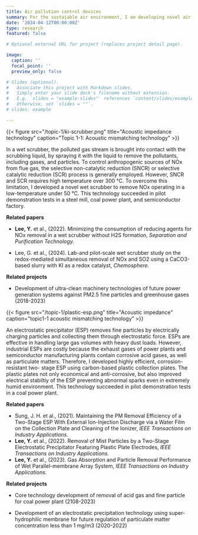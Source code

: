 ```yaml
---
title: Air pollution control devices
summary: For the sustaiable air environment, I am developing novel air pollution control devices to remove air pollutants exhausted from industry such as steel mills, coal power plants, and semiconductor factories. 
date: '2024-04-12T00:00:00Z'
type: research
featured: false

# Optional external URL for project (replaces project detail page).

image:
  caption: ''
  focal_point: ''
  preview_only: false

# Slides (optional).
#   Associate this project with Markdown slides.
#   Simply enter your slide deck's filename without extension.
#   E.g. `slides = "example-slides"` references `content/slides/example-slides.md`.
#   Otherwise, set `slides = ""`.
# slides: example

---
```


<style>
.featured-image {
  display: none !important;
}
</style>

{{< figure src="/topic-1/ki-scrubber.png" title="Acoustic impedance technology" caption="Topic 1-1: Acoustic mismatching technology" >}}

In a wet scrubber, the polluted gas stream is brought into contact with the scrubbing liquid, by spraying it with the liquid to remove the pollutants, including gases, and particles. To control anthropogenic sources of NOx from flue gas, the selective non-catalytic reduction (SNCR) or selective catalytic reduction (SCR) process is generally employed. However, SNCR and SCR requires high temperature over 300 &deg;C. To overcome this limitation, I developed a novel wet scrubber to remove NOx operating in a low-temperature under 50 &deg;C. This technology succeeded in pilot demonstration tests in a steel mill, coal power plant, and semiconductor factory. 

**Related papers** <p>
- **Lee, Y.** et al., (2022). Minimizing the consumption of reducing agents for NOx removal in a wet scrubber without H2S formation, *Separation and Purification Technology.*<p>
- Lee, G. et al., (2024). Lab-and pilot-scale wet scrubber study on the redox-mediated simultaneous removal of NOx and SO2 using a CaCO3-based slurry with KI as a redox catalyst, *Chemosphere.*

**Related projects**<p>
- Development of ultra-clean machinery technologies of future power generation systems against PM2.5 fine particles and greenhouse gases (2018-2023)

{{< figure src="/topic-1/plastic-esp.png" title="Acoustic impedance" caption="topic1-1 acoustic mismatching technology" >}}

An electrostatic precipitator (ESP) removes fine particles by electrically charging particles and collecting them through electrostatic force. ESPs are effective in handling large gas volumes with heavy dust loads. However, industrial ESPs are costly because the exhaust gases of power plants and semiconductor manufacturing plants contain corrosive acid gases, as well as particulate matters. Therefore, I developed highly efficient, corrosion-resistant two-
stage ESP using carbon-based plastic collection plates. The plastic plates not only economical and anti-corrosive, but also improved electrical stabiltiy of the ESP preventing abnormal sparks even in extremely humid environment. This technology succeeded in pilot demonstration tests in a coal power plant.

**Related papers**<p>
- Sung, J. H. et al., (2021). Maintaining the PM Removal Efficiency of a Two-Stage ESP With External Ion-Injection Discharge via a Water Film on the Collection Plate and Cleaning of the Ionizer, *IEEE Transactions on Industry Applications.*
- **Lee, Y.** et al., (2022). Removal of Mist Particles by a Two-Stage Electrostatic Precipitator Featuring Plastic Plate Electrodes, *IEEE Transactions on Industry Applications.*
- **Lee, Y.** et al., (2023). Gas Absorption and Particle Removal Performance of Wet Parallel-membrane Array System, *IEEE Transactions on Industry Applications.*

**Related projects**<p>
- Core technology development of removal of acid gas and fine particle for coal power plant (2108-2023)<p>
- Development of an electrostatic precipitation technology using super-hydrophilic membrane for future regulation of particulate matter concentration less than 1 mg/m3 (2020-2022)